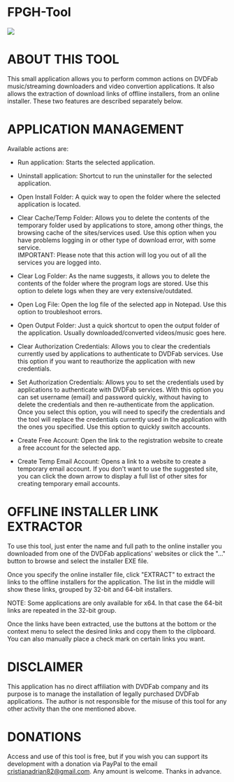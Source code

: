 # FPGH-Tool

![](https://i.postimg.cc/05dP9P81/screenshot.png)

# ABOUT THIS TOOL

This small application allows you to perform common actions on DVDFab music/streaming downloaders and video convertion applications. It also allows the extraction of download links of offline installers, from an online installer. These two features are described separately below.

# APPLICATION MANAGEMENT

Available actions are:

- Run application: Starts the selected application.

- Uninstall application: Shortcut to run the uninstaller for the selected application.

- Open Install Folder: A quick way to open the folder where the selected application is located.

- Clear Cache/Temp Folder: Allows you to delete the contents of the temporary folder used by
  applications to store, among other things, the browsing cache of the sites/services used. Use this
  option when you have problems logging in or other type of download error, with some service.  
  IMPORTANT: Please note that this action will log you out of all the services you are logged into.

- Clear Log Folder: As the name suggests, it allows you to delete the contents of the folder where
  the program logs are stored. Use this option to delete logs when they are very extensive/outdated.

- Open Log File: Open the log file of the selected app in Notepad. Use this option to troubleshoot
  errors.

- Open Output Folder: Just a quick shortcut to open the output folder of the application. Usually
  downloaded/converted videos/music goes here.

- Clear Authorization Credentials: Allows you to clear the credentials currently used by
  applications to authenticate to DVDFab services. Use this option if you want to reauthorize the
  application with new credentials.

- Set Authorization Credentials: Allows you to set the credentials used by applications to
  authenticate with DVDFab services. With this option you can set username (email) and password
  quickly, without having to delete the credentials and then re-authenticate from the application.
  Once you select this option, you will need to specify the credentials and the tool will replace
  the credentials currently used in the application with the ones you specified. Use this option to
  quickly switch accounts.

- Create Free Account: Open the link to the registration website to create a free account for the
  selected app.

- Create Temp Email Account: Opens a link to a website to create a temporary email account. If you
  don't want to use the suggested site, you can click the down arrow to display a full list of other
  sites for creating temporary email accounts.

# OFFLINE INSTALLER LINK EXTRACTOR

To use this tool, just enter the name and full path to the online installer you downloaded from one of the DVDFab applications' websites or click the "..." button to browse and select the installer EXE file.

Once you specify the online installer file, click "EXTRACT" to extract the links to the offline installers for the application. The list in the middle will show these links, grouped by 32-bit and 64-bit installers.

NOTE: Some applications are only available for x64. In that case the 64-bit links are repeated in the 32-bit group.

Once the links have been extracted, use the buttons at the bottom or the context menu to select the desired links and copy them to the clipboard. You can also manually place a check mark on certain links you want.

# DISCLAIMER

This application has no direct affiliation with DVDFab company and its purpose is to manage the installation of legally purchased DVDFab applications. The author is not responsible for the misuse of this tool for any other activity than the one mentioned above.

# DONATIONS

Access and use of this tool is free, but if you wish you can support its development with a donation via PayPal to the email cristianadrian82@gmail.com. Any amount is welcome. Thanks in advance.
